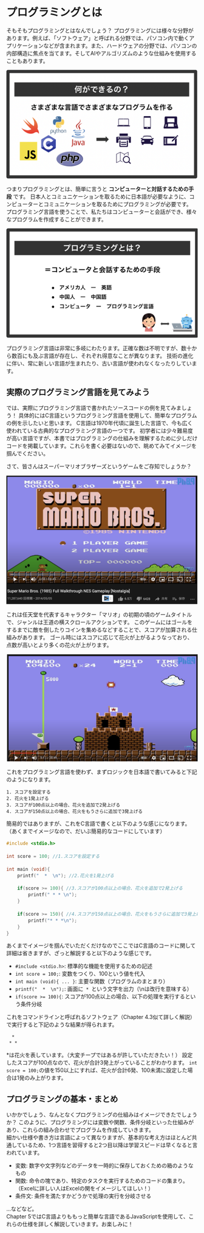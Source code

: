 # プログラミングとは
そもそもプログラミングとはなんでしょう？
プログラミングには様々な分野があります。例えば、「ソフトウェア」と呼ばれる分野では、パソコン内で動くアプリケーションなどが含まれます。また、ハードウェアの分野では、パソコンの内部構造に焦点を当てます。そしてAIやアルゴリズムのような仕組みを使用することもあります。

![イメージ図](images/what-progrraming-can-do.png)

つまりプログラミングとは、簡単に言うと __コンピューターと対話するための手段__ です。
日本人とコミュニケーションを取るために日本語が必要なように、コンピューターとコミュニケーションを取るためにプログラミングが必要です。
プログラミング言語を使うことで、私たちはコンピューターと会話ができ、様々なプログラムを作成することができます。

![イメージ図](images/programming-is.png)

プログラミング言語は非常に多岐にわたります。正確な数は不明ですが、数十から数百にも及ぶ言語が存在し、それぞれ得意なことが異なります。
技術の進化に伴い、常に新しい言語が生まれたり、古い言語が使われなくなったりしています。

## 実際のプログラミング言語を見てみよう
では、実際にプログラミング言語で書かれたソースコードの例を見てみましょう！
具体的にはC言語というプログラミング言語を使用して、簡単なプログラムの例を示したいと思います。
C言語は1970年代頃に誕生した言語で、今も広く使われている古典的なプログラミング言語の一つです。
初学者には少々難易度が高い言語ですが、本書ではプログラミングの仕組みを理解するために少しだけコードを掲載しています。これらを書く必要はないので、眺めてみてイメージを掴んでください。

さて、皆さんはスーパーマリオブラザーズというゲームをご存知でしょうか？

![イメージ図](images/super-mario.png)

これは任天堂を代表するキャラクター「マリオ」の初期の頃のゲームタイトルで、ジャンルは王道の横スクロールアクションです。
このゲームにはゴールをするまでに敵を倒したりコインを集めるなどすることで、スコアが加算される仕組みがあります。
ゴール時にはスコアに応じて花火が上がるようなっており、点数が高いとより多くの花火が上がります。

![イメージ図](images/super-mario-goal.png)

これをプログラミング言語を使わず、まずロジックを日本語で書いてみると下記のようになります。

```
1. スコアを設定する
2. 花火を1発上げる
3. スコアが100点以上の場合、花火を追加で2発上げる
4. スコアが150点以上の場合、花火をもうさらに追加で3発上げる
```

簡易的ではありますが、これをC言語で書くと以下のような感じになります。
（あくまでイメージなので、だいぶ簡易的なコードにしています）

```c
#include <stdio.h>

int score = 100; //1.スコアを設定する

int main (void){
    printf("  *  \n"); //2.花火を1発上げる

    if(score >= 100){ //3.スコアが100点以上の場合、花火を追加で2発上げる
        printf(" * * \n");
    }

    if(score >= 150){ //4.スコアが150点以上の場合、花火をもうさらに追加で3発上げる
        printf("* * *\n");
    }
}
```

あくまでイメージを掴んでいただくだけなのでここではC言語のコードに関して詳細は省きますが、ざっと解説すると以下のような感じです。

- `#include <stdio.h>`: 標準的な機能を使用するための記述
- `int score = 100;`: 変数をつくり、100という値を代入
- `int main (void){ ... }`: 主要な関数（プログラムのまとまり）
- `printf("  *  \n");`: 画面に`  *  `という文字を出力（\nは改行を意味する）
- `if(score >= 100){`: スコアが100点以上の場合、以下の処理を実行するという条件分岐

これをコマンドラインと呼ばれるソフトウェア（Chapter 4.3似て詳しく解説）で実行すると下記のような結果が得られます。

```
  *  
 * *
```

*は花火を表しています。（大変チープではあるが許していただきたい！）
設定したスコアが100点なので、花火が合計3発上がっていることがわかります。
`int score = 100;`の値を150以上にすれば、花火が合計6発、100未満に設定した場合は1発のみ上がります。

## プログラミングの基本・まとめ
いかかでしょう、なんとなくプログラミングの仕組みはイメージできたでしょうか？
このように、プログラミングには変数や関数、条件分岐といった仕組みがあり、これらの組み合わせでプログラムを作成していきます。  
細かい仕様や書き方は言語によって異なりますが、基本的な考え方はほとんど共通しているため、1つ言語を習得すると2つ目以降は学習スピードは早くなると言われています。

- 変数: 数字や文字列などのデータを一時的に保存しておくための箱のようなもの
- 関数: 命令の塊であり、特定のタスクを実行するためのコードの集まり。（Excelに詳しい人はExcelの関をイメージしてほしい！）
- 条件文: 条件を満たすかどうかで処理の実行を分岐させる

...などなど。  
Chapter 5ではC言語よりももっと簡単な言語であるJavaScriptを使用して、これらの仕様を詳しく解説していきます。お楽しみに！